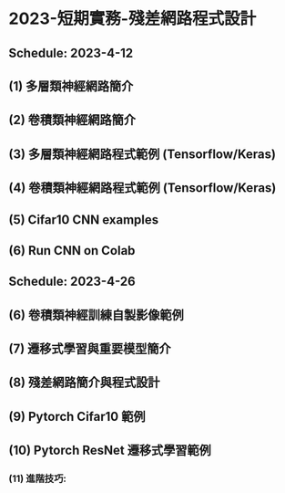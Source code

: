 # 2023-短期實務-殘差網路程式設計
## Schedule: 2023-4-12
## (1) 多層類神經網路簡介 
## (2) 卷積類神經網路簡介 
## (3) 多層類神經網路程式範例 (Tensorflow/Keras)
## (4) 卷積類神經網路程式範例 (Tensorflow/Keras)
## (5) Cifar10 CNN examples
## (6) Run CNN on Colab
## Schedule: 2023-4-26
## (6) 卷積類神經訓練自製影像範例
## (7) 遷移式學習與重要模型簡介
## (8) 殘差網路簡介與程式設計
## (9) Pytorch Cifar10 範例
## (10) Pytorch ResNet 遷移式學習範例
### (11) 進階技巧: 
